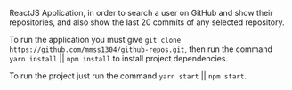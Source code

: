 ReactJS Application, in order to search a user on GitHub and show their repositories, and also show the last 20 commits of any selected repository.

To run the application you must give `git clone https://github.com/mmss1304/github-repos.git`, then run the command `yarn install` || `npm install` to install project dependencies.

To run the project just run the command `yarn start`  || `npm start`.
